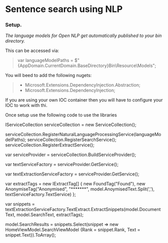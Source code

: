 # Sentence search using NLP

### Setup.

*The language models for Open NLP get automatically published to your bin directory.* 

This can be accessed via: 

> var languageModelPaths = $"{AppDomain.CurrentDomain.BaseDirectory}Bin\\Resource\\Models";

You will beed to add the following nugets:

> * Microsoft.Extensions.DependencyInjection.Abstraction;
> * Microsoft.Extensions.DependencyInjection;

If you are using your own IOC container then you will have to configure your IOC to work with thi.

Once setup use the following code to use the libraries

IServiceCollection serviceCollection = new ServiceCollection();

serviceCollection.RegisterNaturalLanguageProcessingService(languageModelPaths);
serviceCollection.RegisterSearchService();
serviceCollection.RegisterExtractService();

var serviceProvider = serviceCollection.BuildServiceProvider();

var textServiceFactory = serviceProvider.GetService<ITextSearchFactory>();

var textExtractionServiceFactory = serviceProvider.GetService<ITextExtractFactory>();

var extractTags = new IExtractTag[]
{
    new FoundTag("Found"),
    new AnonymiseTag("Anonymised", "*******", model.AnoymisedText.Split(','), textServiceFactory.TextService)
};

var snippets = textExtractionServiceFactory.TextExtract.ExtractSnippets(model.DocumentText, model.SearchText, extractTags);

model.SearchResults = snippets.Select(snippet => new HomeViewModel.SearchViewModel {Rank = snippet.Rank, Text = snippet.Text}).ToArray();
